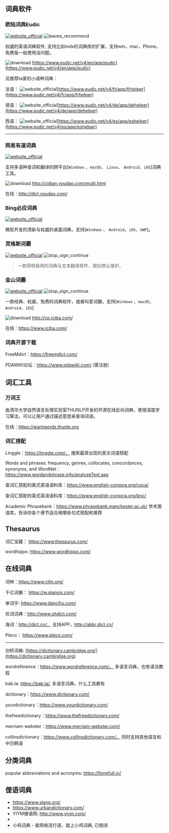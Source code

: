 ## 词典软件

### 欧陆词典Eudic

[![website_official](https://gitbook07.oss-cn-hangzhou.aliyuncs.com/website_official.svg)](https://www.eudic.net/) ![leaves_recommend](https://gitbook07.oss-cn-hangzhou.aliyuncs.com/leaves_rec.svg)

权威的英语词典软件, 支持比如mdx的词典库的扩展，支持win，mac，Phone，免费版一般使用没问题。

![download](https://gitbook07.oss-cn-hangzhou.aliyuncs.com/download.svg) [https://www.eudic.net/v4/en/app/eudic](https://www.eudic.net/v4/en/app/eudic)

另推荐ta家的小语种词典：

法语： ![website_official](https://gitbook07.oss-cn-hangzhou.aliyuncs.com/website_official.svg)[https://www.eudic.net/v4/fr/app/frhelper](https://www.eudic.net/v4/fr/app/frhelper)

德语： ![website_official](https://gitbook07.oss-cn-hangzhou.aliyuncs.com/website_official.svg)[https://www.eudic.net/v4/de/app/dehelper](https://www.eudic.net/v4/de/app/dehelper)

西语： ![website_official](https://gitbook07.oss-cn-hangzhou.aliyuncs.com/website_official.svg)[https://www.eudic.net/v4/es/app/eshelper](https://www.eudic.net/v4/es/app/eshelper)

-----

### 网易有道词典
[![website_official](https://gitbook07.oss-cn-hangzhou.aliyuncs.com/website_official.svg)](http://cidian.youdao.com/)

支持多语种查词和翻译的跨平台[`Windows` 、`macOS`、 `Linux`、 `Android`、`iOS`]词典工具。

![download](https://gitbook07.oss-cn-hangzhou.aliyuncs.com/download.svg) http://cidian.youdao.com/multi.html

在线：http://dict.youdao.com/

### Bing必应词典
[![website_official](https://gitbook07.oss-cn-hangzhou.aliyuncs.com/website_official.svg)](https://bingdict.chinacloudsites.cn/)

微软开发的清新与权威的桌面词典，支持[`Windows` 、 `Android`、`iOS`、`UWP`]。

### 灵格斯词霸
[![website_official](https://gitbook07.oss-cn-hangzhou.aliyuncs.com/website_official.svg)](http://www.lingoes.cn/) ![stop_sign_continue](https://gitbook07.oss-cn-hangzhou.aliyuncs.com/stop_sign_continue_Q.svg)

> 一款简明易用的词典与文本翻译软件，貌似停止维护。

### 金山词霸
[![website_official](https://gitbook07.oss-cn-hangzhou.aliyuncs.com/website_official.svg)](http://www.iciba.com//) ![stop_sign_continue](https://gitbook07.oss-cn-hangzhou.aliyuncs.com/stop_sign_continue_Q.svg)

一款经典、权威、免费的词典软件，或者叫爱词霸，支持[`Windows` 、`macOS`、 `Android`、`iOS`]

![download](https://gitbook07.oss-cn-hangzhou.aliyuncs.com/download.svg) http://cp.iciba.com/

在线：https://www.iciba.com/

### 词典开源下载

FreeMdict：https://freemdict.com/

PDAWIKI论坛：https://www.pdawiki.com/ (需注册)

## 词汇工具

### 万词王

由清华大学自然语言处理实验室THUNLP开发的开源在线反向词典，使用深度学习算法，可以让用户通过描述意思来查询词语。

在线：https://wantwords.thunlp.org

### 词汇搭配

Linggle：https://linggle.com/， 搜索最常出现的英文词语搭配

Words and phrases: frequency, genres, collocates, concordances, synonyms, and WordNet：https://www.wordandphrase.info/analyzeText.asp

查词汇搭配的美式英语语料库：https://www.english-corpora.org/coca/

查词汇搭配的英式英语语料库：https://www.english-corpora.org/bnc/

Academic Phrasebank：https://www.phrasebank.manchester.ac.uk/ 学术用语库，告诉你各个章节适合用哪些句式搭配和推荐

## Thesaurus

词汇宝藏： https://www.thesaurus.com/

wordhippo: https://www.wordhippo.com/

## 在线词典

词林：https://www.cilin.org/

千亿词霸： https://w.qianyix.com/

单词乎: https://www.dancihu.com/

优词词典：http://www.ohdict.com/

海词：http://dict.cn/， 支持APP，http://abbr.dict.cn/

Pleco： https://www.pleco.com/

----

剑桥词典: [https://dictionary.cambridge.org/](https://dictionary.cambridge.org)

wordreference：https://www.wordreference.com/， 多语言词典，也有语法教程

bab.la: https://bab.la/, 多语言词典，什么工具都有

dictionary：https://www.dictionary.com/

yourdictionary：https://www.yourdictionary.com/

thefreedictionary：https://www.thefreedictionary.com/

merriam-webster：https://www.merriam-webster.com/

collinsdictionary：https://www.collinsdictionary.com/， 同时支持其他语言和中日韩语

## 分类词典

popular abbreviations and acronyms: https://formfull.in/


## 俚语词典

- https://www.slang.org/
- https://www.urbandictionary.com/
- YIYM俚语网: http://www.yiym.com/
- 
- 小鸡词典 - 查网络流行语，就上小鸡词典, 已倒闭